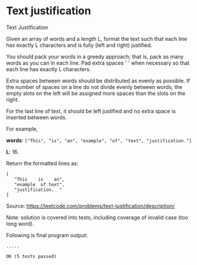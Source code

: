 # Text justification
Text Justification

Given an array of words and a length L, format the text such that each line has exactly L characters and is fully (left and right) justified.

You should pack your words in a greedy approach; that is, pack as many words as you can in each line. Pad extra spaces ' ' when necessary so that each line has exactly L characters.

Extra spaces between words should be distributed as evenly as possible. If the number of spaces on a line do not divide evenly between words, the empty slots on the left will be assigned more spaces than the slots on the right.

For the last line of text, it should be left justified and no extra space is inserted between words.

For example,

__words__: ```["This", "is", "an", "example", "of", "text", "justification."]```

__L__: 16.

Return the formatted lines as:
```
[
   "This    is    an",
   "example  of text",
   "justification.  "
]
```
Source: https://leetcode.com/problems/text-justification/description/

Note: solution is covered into tests, including coverage of invalid case (too long word).

Following is final program output:
```
.....

OK (5 tests passed)
```

